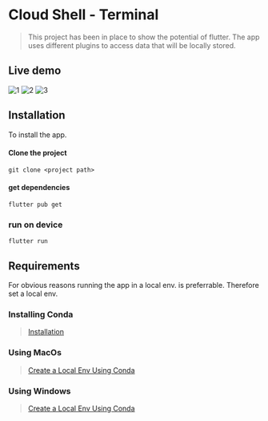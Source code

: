 # Cloud Shell - Terminal

>This project has been in place to show the potential of flutter. The app uses different plugins to access data that will be locally stored.

## Live demo


![1](https://user-images.githubusercontent.com/49708438/171375411-4a3c90ec-cf76-4fbf-ba0f-2d04f4572ba3.gif)
![2](https://user-images.githubusercontent.com/49708438/171375437-4d2592c7-00e7-4d19-9111-86282cb2dc70.gif)
![3](https://user-images.githubusercontent.com/49708438/171375442-ddf160f4-073a-4a89-a86f-55f351eec87c.gif)





## Installation 

To install the app.

#### Clone the project

```
git clone <project path>
```

#### get dependencies

```
flutter pub get
```

### run on device
```
flutter run 
```


## Requirements

For obvious reasons running the app in a local env. is preferrable.
Therefore set a local env.

### Installing Conda 

>[Installation](https://docs.conda.io/projects/continuumio-conda/en/latest/user-guide/install/macos.html)

### Using MacOs

>[ Create a Local Env Using Conda](https://docs.conda.io/projects/conda/en/latest/user-guide/tasks/manage-environments.html#creating-an-environment-with-commands)

### Using Windows

>[ Create a Local Env Using Conda](https://docs.conda.io/projects/conda/en/latest/user-guide/tasks/manage-environments.html#creating-an-environment-with-commands)
